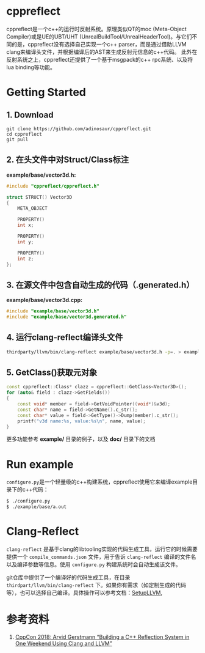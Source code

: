 # cppreflect

cppreflect是一个c++的运行时反射系统。原理类似QT的moc (Meta-Object Compiler)或是UE的UBT/UHT (UnrealBuildTool/UnrealHeaderTool)。与它们不同的是，cppreflect没有选择自己实现一个c++ parser，而是通过借助LLVM clang来编译头文件，并根据编译后的AST来生成反射元信息的c++代码。
此外在反射系统之上，cppreflect还提供了一个基于msgpack的c++ rpc系统、以及将lua binding等功能。

# Getting Started

## 1. Download
```
git clone https://github.com/adinosaur/cppreflect.git
cd cppreflect
git pull
```

## 2. 在头文件中对Struct/Class标注
**example/base/vector3d.h:**
```c++
#include "cppreflect/cppreflect.h"

struct STRUCT() Vector3D
{
    META_OBJECT

    PROPERTY()
    int x;

    PROPERTY()
    int y;

    PROPERTY()
    int z;
};
```

## 3. 在源文件中包含自动生成的代码（.generated.h）
**example/base/vector3d.cpp:**
```c++
#include "example/base/vector3d.h"
#include "example/base/vector3d.generated.h"
```

## 4. 运行clang-reflect编译头文件
```bash
thirdparty/llvm/bin/clang-reflect example/base/vector3d.h -p=. > example/base/vector3d.generated.h
```

## 5. GetClass()获取元对象
```c++
const cppreflect::Class* clazz = cppreflect::GetClass<Vector3D>();
for (auto& field : clazz->GetFields())
{
    const void* member = field->GetVoidPointer((void*)&v3d);
    const char* name = field->GetName().c_str();
    const char* value = field->GetType()->Dump(member).c_str();
    printf("v3d name:%s, value:%s\n", name, value);
}
```

更多功能参考 **example/** 目录的例子，以及 **doc/** 目录下的文档

#  Run example
`configure.py`是一个轻量级的c++构建系统，cppreflect使用它来编译example目录下的c++代码：
```bash
$ ./configure.py
$ ./example/base/a.out
```

# Clang-Reflect
`clang-reflect` 是基于clang的libtooling实现的代码生成工具，运行它的时候需要提供一个 `compile_commands.json` 文件，用于告诉 `clang-reflect` 编译的文件名以及编译参数等信息。使用 `configure.py` 构建系统时会自动生成该文件。

git仓库中提供了一个编译好的代码生成工具，在目录 `thirdpart/llvm/bin/clang-reflect` 下。如果你有需求（如定制生成的代码等），也可以选择自己编译。具体操作可以参考文档：[SetupLLVM](/doc/SetupLLVM.md),

# 参考资料
1. [CppCon 2018: Arvid Gerstmann “Building a C++ Reflection System in One Weekend Using Clang and LLVM”](https://www.youtube.com/watch?v=DUiUBt-fqEY)
